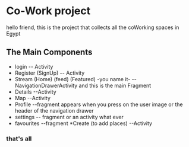 # Co-Work project
hello friend, this is the project that collects all the coWorking spaces in Egypt

## The Main Components
* login
-- Activity
* Register (SignUp)
-- Activity
* Stream (Home) (feed) (Featured) -you name it-
-- NavigationDrawerActivity and this is the main Fragment
* Details
--Activity
* Map
--Activity
* Profile
--fragment appears when you press on the user image or the header of the navigation drawer
* settings
-- fragment or an activity what ever
* favourites
--fragment
*Create (to add places)
--Activity

### that's all
